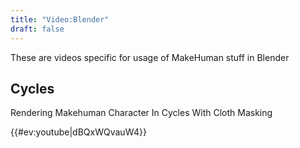 ```yaml
---
title: "Video:Blender"
draft: false
---
```


These are videos specific for usage of MakeHuman stuff in Blender

## Cycles

Rendering Makehuman Character In Cycles With Cloth Masking

{{#ev:youtube|dBQxWQvauW4}}